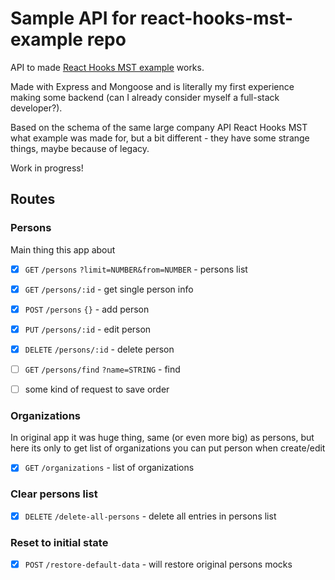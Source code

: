 # Sample API for react-hooks-mst-example repo

API to made [React Hooks MST example](https://github.com/random1911/react-hooks-mst-example) works.

Made with Express and Mongoose and is literally my first experience making some backend (can I already consider myself a full-stack developer?).

Based on the schema of the same large company API React Hooks MST what example was made for, but a bit different - they have some strange things, maybe because of legacy.

Work in progress!

## Routes

### Persons

Main thing this app about

- [x] `GET` `/persons` `?limit=NUMBER&from=NUMBER` - persons list

- [x] `GET` `/persons/:id` - get single person info

- [x] `POST` `/persons` `{}` - add person

- [x] `PUT` `/persons/:id` - edit person

- [x] `DELETE` `/persons/:id` - delete person

- [ ] `GET` `/persons/find` `?name=STRING` - find

- [ ] some kind of request to save order

### Organizations

In original app it was huge thing, same (or even more big) as persons, but here its only to get list of organizations you can put person when create/edit

- [x] `GET` `/organizations` - list of organizations

### Clear persons list

- [x] `DELETE` `/delete-all-persons` - delete all entries in persons list

### Reset to initial state

- [x] `POST` `/restore-default-data` - will restore original persons mocks
